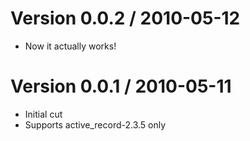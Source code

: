 # Version 0.0.2 / 2010-05-12

* Now it actually works!

# Version 0.0.1 / 2010-05-11

* Initial cut
* Supports active_record-2.3.5 only


